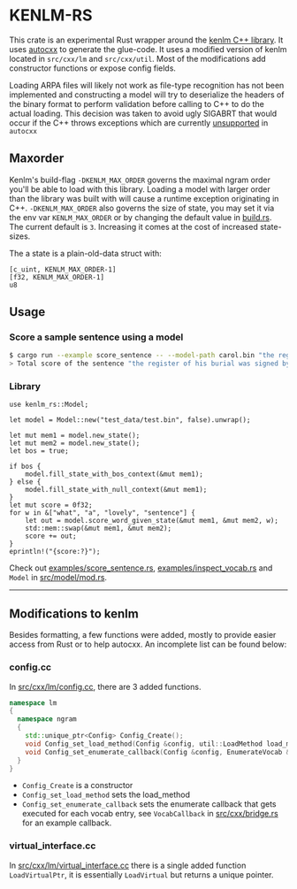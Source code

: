 # KENLM-RS

This crate is an experimental Rust wrapper around the [kenlm C++ library](https://github.com/kpu/kenlm/). It uses [autocxx](https://google.github.io/autocxx/) to generate the glue-code. It uses a modified version of kenlm located in `src/cxx/lm` and `src/cxx/util`. Most of the modifications add constructor functions or expose config fields.

Loading ARPA files will likely not work as file-type recognition has not been implemented and constructing a model will try to deserialize the headers of the binary format to perform validation before calling to C++ to do the actual loading. This decision was taken to avoid ugly SIGABRT that would occur if the C++ throws exceptions which are currently [unsupported](https://google.github.io/autocxx/other_features.html?highlight=exception#exceptions) in `autocxx` 

## Maxorder

Kenlm's build-flag `-DKENLM_MAX_ORDER` governs the maximal ngram order you'll be able to load with this library. Loading a model with larger order than the library was built with will cause a runtime exception originating in C++. `-DKENLM_MAX_ORDER` also governs the size of state, you may set it via the env var `KENLM_MAX_ORDER` or by changing the default value in [build.rs](https://github.com/twuebi/kenlm-rs-autocxx/blob/main/build.rs). The current default is `3`. Increasing it comes at the cost of increased state-sizes.

The a state is a plain-old-data struct with:

```rust,ignore
[c_uint, KENLM_MAX_ORDER-1]
[f32, KENLM_MAX_ORDER-1]
u8
```

## Usage

### Score a sample sentence using a model

```sh
$ cargo run --example score_sentence -- --model-path carol.bin "the register of his burial was signed by the clergyman the clerk the undertaker and the chief mourner"
> Total score of the sentence "the register of his burial was signed by the clergyman the clerk the undertaker and the chief mourner" is: -23.76212
```

### Library

```
use kenlm_rs::Model;

let model = Model::new("test_data/test.bin", false).unwrap();

let mut mem1 = model.new_state();
let mut mem2 = model.new_state();
let bos = true;

if bos {
    model.fill_state_with_bos_context(&mut mem1);
} else {
    model.fill_state_with_null_context(&mut mem1);
}
let mut score = 0f32;
for w in &["what", "a", "lovely", "sentence"] {
    let out = model.score_word_given_state(&mut mem1, &mut mem2, w);
    std::mem::swap(&mut mem1, &mut mem2);
    score += out;
}
eprintln!("{score:?}");
```


Check out [examples/score_sentence.rs](https://github.com/twuebi/kenlm-rs-autocxx/blob/main/examples/score_sentence.rs), [examples/inspect_vocab.rs](https://github.com/twuebi/kenlm-rs-autocxx/blob/main/examples/inspect_vocab.rs) and `Model` in [src/model/mod.rs](https://github.com/twuebi/kenlm-rs-autocxx/blob/main/src/model/mod.rs#L19).

-----------------------------

## Modifications to kenlm

Besides formatting, a few functions were added, mostly to provide easier access from Rust or to help autocxx. An incomplete list can be found below:

### config.cc

In [src/cxx/lm/config.cc](https://github.com/twuebi/kenlm-rs-autocxx/blob/main/src/cxx/lm/config.cc), there are 3 added functions. 

```c++
namespace lm
{
  namespace ngram
  {
    std::unique_ptr<Config> Config_Create();
    void Config_set_load_method(Config &config, util::LoadMethod load_method);
    void Config_set_enumerate_callback(Config &config, EnumerateVocab &enumerateCallback);
  }
}
```
- `Config_Create` is a constructor
- `Config_set_load_method` sets the load_method 
- `Config_set_enumerate_callback` sets the enumerate callback that gets executed for each vocab entry, see `VocabCallback` in [src/cxx/bridge.rs](https://github.com/twuebi/kenlm-rs-autocxx/blob/main/src/cxx/bridge.rs) for an example callback.


### virtual_interface.cc

In [src/cxx/lm/virtual_interface.cc](https://github.com/twuebi/kenlm-rs-autocxx/blob/main/src/cxx/lm/virtual_interface.cc) there is a single added function `LoadVirtualPtr`, it is essentially `LoadVirtual` but returns a unique pointer.
